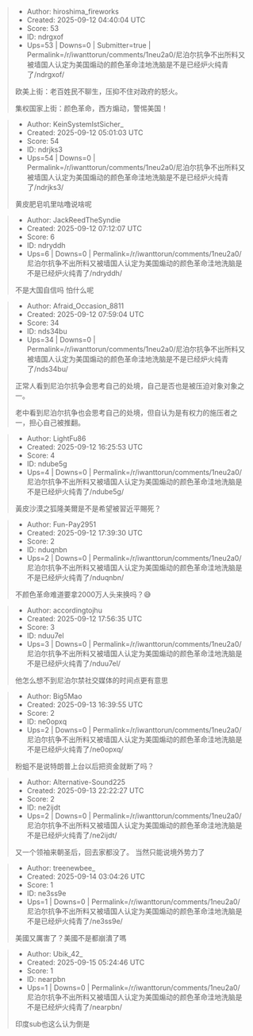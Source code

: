 > - Author: hiroshima_fireworks
> - Created: 2025-09-12 04:40:04 UTC
> - Score: 53
> - ID: ndrgxof
> - Ups=53 | Downs=0 | Submitter=true | Permalink=/r/iwanttorun/comments/1neu2a0/尼泊尔抗争不出所料又被墙国人认定为美国煽动的颜色革命洼地洗脑是不是已经炉火纯青了/ndrgxof/
>
> 欧美上街：老百姓民不聊生，压抑不住对政府的怒火。
> 
> 集权国家上街：颜色革命，西方煽动，警惕美国！

> - Author: KeinSystemIstSicher_
> - Created: 2025-09-12 05:01:03 UTC
> - Score: 54
> - ID: ndrjks3
> - Ups=54 | Downs=0 | Permalink=/r/iwanttorun/comments/1neu2a0/尼泊尔抗争不出所料又被墙国人认定为美国煽动的颜色革命洼地洗脑是不是已经炉火纯青了/ndrjks3/
>
> 黄皮肥皂叽里咕噜说啥呢

> - Author: JackReedTheSyndie
> - Created: 2025-09-12 07:12:07 UTC
> - Score: 6
> - ID: ndryddh
> - Ups=6 | Downs=0 | Permalink=/r/iwanttorun/comments/1neu2a0/尼泊尔抗争不出所料又被墙国人认定为美国煽动的颜色革命洼地洗脑是不是已经炉火纯青了/ndryddh/
>
> 不是大国自信吗 怕什么呢

> - Author: Afraid_Occasion_8811
> - Created: 2025-09-12 07:59:04 UTC
> - Score: 34
> - ID: nds34bu
> - Ups=34 | Downs=0 | Permalink=/r/iwanttorun/comments/1neu2a0/尼泊尔抗争不出所料又被墙国人认定为美国煽动的颜色革命洼地洗脑是不是已经炉火纯青了/nds34bu/
>
> 正常人看到尼泊尔抗争会思考自己的处境，自己是否也是被压迫对象对象之一。
> 
> 老中看到尼泊尔抗争也会思考自己的处境，但自认为是有权力的施压者之一，担心自己被推翻。

> - Author: LightFu86
> - Created: 2025-09-12 16:25:53 UTC
> - Score: 4
> - ID: ndube5g
> - Ups=4 | Downs=0 | Permalink=/r/iwanttorun/comments/1neu2a0/尼泊尔抗争不出所料又被墙国人认定为美国煽动的颜色革命洼地洗脑是不是已经炉火纯青了/ndube5g/
>
> 黃皮沙漠之狐隆美爾是不是希望被習近平賜死？

> - Author: Fun-Pay2951
> - Created: 2025-09-12 17:39:30 UTC
> - Score: 2
> - ID: nduqnbn
> - Ups=2 | Downs=0 | Permalink=/r/iwanttorun/comments/1neu2a0/尼泊尔抗争不出所料又被墙国人认定为美国煽动的颜色革命洼地洗脑是不是已经炉火纯青了/nduqnbn/
>
> 不颜色革命难道要拿2000万人头来换吗？😅

> - Author: accordingtojhu
> - Created: 2025-09-12 17:56:35 UTC
> - Score: 3
> - ID: nduu7el
> - Ups=3 | Downs=0 | Permalink=/r/iwanttorun/comments/1neu2a0/尼泊尔抗争不出所料又被墙国人认定为美国煽动的颜色革命洼地洗脑是不是已经炉火纯青了/nduu7el/
>
> 他怎么想不到尼泊尔禁社交媒体的时间点更有意思

> - Author: Big5Mao
> - Created: 2025-09-13 16:39:55 UTC
> - Score: 2
> - ID: ne0opxq
> - Ups=2 | Downs=0 | Permalink=/r/iwanttorun/comments/1neu2a0/尼泊尔抗争不出所料又被墙国人认定为美国煽动的颜色革命洼地洗脑是不是已经炉火纯青了/ne0opxq/
>
> 粉蛆不是说特朗普上台以后把资金就断了吗？

> - Author: Alternative-Sound225
> - Created: 2025-09-13 22:22:27 UTC
> - Score: 2
> - ID: ne2ijdt
> - Ups=2 | Downs=0 | Permalink=/r/iwanttorun/comments/1neu2a0/尼泊尔抗争不出所料又被墙国人认定为美国煽动的颜色革命洼地洗脑是不是已经炉火纯青了/ne2ijdt/
>
> 又一个领袖来朝圣后，回去家都没了。  当然只能说境外势力了

> - Author: treenewbee_
> - Created: 2025-09-14 03:04:26 UTC
> - Score: 1
> - ID: ne3ss9e
> - Ups=1 | Downs=0 | Permalink=/r/iwanttorun/comments/1neu2a0/尼泊尔抗争不出所料又被墙国人认定为美国煽动的颜色革命洼地洗脑是不是已经炉火纯青了/ne3ss9e/
>
> 美國又厲害了？美國不是都崩潰了嗎

> - Author: Ubik_42_
> - Created: 2025-09-15 05:24:46 UTC
> - Score: 1
> - ID: nearpbn
> - Ups=1 | Downs=0 | Permalink=/r/iwanttorun/comments/1neu2a0/尼泊尔抗争不出所料又被墙国人认定为美国煽动的颜色革命洼地洗脑是不是已经炉火纯青了/nearpbn/
>
> 印度sub也这么认为倒是

